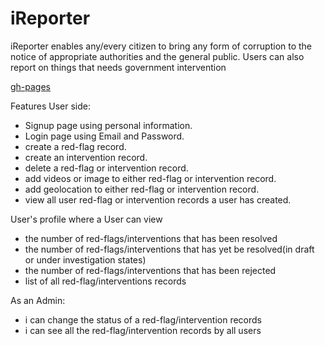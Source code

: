# iReporter
iReporter enables any/every citizen to bring any form of corruption to the notice of appropriate authorities and the general public. Users can also report on things that needs government intervention


[gh-pages](https://kyakusahmed.github.io/iReporter/UI)


Features User side:
-   Signup page using personal information.
-   Login page using Email and Password.
-   create a red-flag record.
-   create an intervention record.
-   delete a red-flag or intervention record.
-   add videos or image to either red-flag or intervention record.
-   add geolocation to either red-flag or intervention record.
-   view all user red-flag  or intervention records a user has created.

User's profile where a User can view
-   the number of red-flags/interventions that has been resolved
-   the number of red-flags/interventions that has yet be resolved(in draft or under investigation states)
-   the number of red-flags/interventions that has been rejected
-   list of all red-flag/interventions records


As an Admin:

-   i can change the status of a red-flag/intervention records
-   i can see all the red-flag/intervention records by all users
